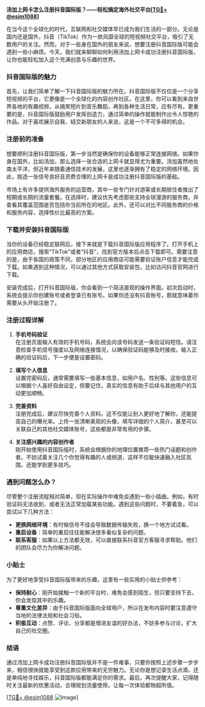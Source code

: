 **汤加上网卡怎么注册抖音国际版？——轻松搞定海外社交平台[[TG💪+ @esim1088](https://t.me/s/esim1088)]**

在当今这个全球化的时代，互联网和社交媒体早已成为我们生活的一部分。无论是国内还是国外，抖音（TikTok）作为一款风靡全球的短视频社交平台，吸引了无数用户的关注。然而，对于一些身在国外的朋友来说，想要注册抖音国际版可能会遇到一些小麻烦。今天，我们就来聊聊如何利用汤加上网卡成功注册抖音国际版，让你也能轻松加入这个充满创意与乐趣的世界。

### 抖音国际版的魅力

首先，让我们简单了解一下抖音国际版的魅力所在。抖音国际版不仅仅是一个分享短视频的平台，它更像是一个全球化的内容创作社区。在这里，你可以看到来自世界各地的有趣视频，从搞笑短片到音乐舞蹈，再到各种生活日常，应有尽有。更重要的是，抖音国际版鼓励用户发挥创造力，通过简单的操作就能制作出令人惊艳的作品。对于喜欢展示自我、结交新朋友的人来说，这是一个不可多得的机会。

### 注册前的准备

想要顺利注册抖音国际版，第一步当然是确保你的设备能够正常连接网络。如果你身在国外，比如汤加，那么选择一张合适的上网卡就显得尤为重要。汤加虽然地处南太平洋，但近年来随着通信技术的发展，这里也逐渐拥有了稳定的网络环境。因此，挑选一张信号良好且资费合理的上网卡是成功注册抖音国际版的基础。

市场上有许多提供海外服务的运营商，其中一些专门针对游客或长期居住者推出了短期或长期的流量套餐。在选择时，建议优先考虑那些支持全球漫游的服务商，并查看其覆盖范围是否包括你当前所在的地区。此外，还可以对比不同服务商的价格和服务内容，选择性价比最高的方案。

### 下载并安装抖音国际版

当你的设备已经稳定联网后，接下来就是下载抖音国际版应用程序了。打开手机上的应用商店，搜索“TikTok”或者“抖音”，找到官方版本后点击下载即可。需要注意的是，由于各国的政策不同，部分地区的应用商店可能需要验证账户信息才能完成下载。如果遇到这种情况，可以通过其他方式获取安装包，比如访问抖音官网进行下载。

安装完成后，打开抖音国际版，你会看到一个简洁直观的操作界面。初次启动时，系统会提示你创建账号或者登录已有账号。如果你还没有抖音账号，那就意味着你需要从头开始注册了。

### 注册过程详解

1. **手机号码验证**  
   在注册页面输入有效的手机号码，系统会向该号码发送一条验证码短信。请注意检查手机信号强度以及网络连接情况，以确保验证码能够及时接收。输入正确的验证码后，下一步便是设置密码。

2. **填写个人信息**  
   设置完密码后，通常需要填写一些基本信息，如用户名、性别等。这些信息可以根据个人喜好自由设定，但要记住，真实的信息有助于后续与其他用户的互动更加顺畅。

3. **完善资料**  
   注册完成后，建议尽快完善个人资料。这不仅能让别人更好地了解你，还能提高自己的曝光率。上传一张清晰美观的头像，填写详细的个人简介，甚至可以关联自己的其他社交媒体账号，这些都是非常有用的步骤。

4. **关注感兴趣的内容创作者**  
   刚开始使用抖音国际版时，系统会根据你的地理位置推荐一些热门话题和创作者。不妨试着关注几个你觉得有趣的人或频道，这样不仅能快速融入社区氛围，还能学到更多技巧。

### 遇到问题怎么办？

尽管整个注册流程相对简单，但在实际操作中难免会遇到一些小插曲。例如，有时验证码无法收到，或者无法正常加载某些功能。遇到这些问题时，不要着急，可以尝试以下几种方法：

- **更换网络环境**：有时候信号不佳会导致数据传输失败，换一个地方试试看。
- **重启设备**：简单的重启往往能解决很多看似复杂的问题。
- **联系客服**：如果以上方法都无效，可以直接联系抖音官方客服寻求帮助。他们的团队会尽力为你解决问题。

### 小贴士

为了更好地享受抖音国际版带来的乐趣，这里有一些实用的小贴士供参考：

- **保持耐心**：刚开始接触一个新的平台时，难免会感到陌生，但只要坚持下去，你会发现其中的乐趣。
- **尊重文化差异**：由于抖音国际版面向全球用户，所以在发布内容时要注意遵守当地的法律法规和社会习俗。
- **积极互动**：点赞、评论、分享都是增进友谊的好办法，不妨多参与讨论，扩大自己的社交圈。

### 结语

通过汤加上网卡成功注册抖音国际版并不是一件难事，只要你按照上述步骤一步步来，相信很快就能享受到这款应用带来的无穷魅力。无论你是想记录生活点滴，还是单纯地寻找娱乐，抖音国际版都能满足你的需求。最后，再次提醒大家，记得随时关注最新的优惠活动，合理规划流量使用，让每一次体验都物超所值。

[[TG💪+ @esim1088](https://t.me/s/esim1088) ![Image](https://i.postimg.cc/4NQfJmqS/Snipaste-2025-05-13-00-14-12.png)]